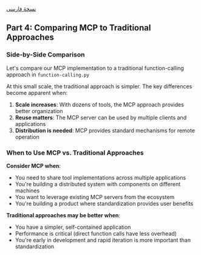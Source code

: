[نسخهٔ فارسی](README.fa.md)
## Part 4: Comparing MCP to Traditional Approaches

### Side-by-Side Comparison

Let's compare our MCP implementation to a traditional function-calling approach in `function-calling.py`

At this small scale, the traditional approach is simpler. The key differences become apparent when:

1. **Scale increases**: With dozens of tools, the MCP approach provides better organization
2. **Reuse matters**: The MCP server can be used by multiple clients and applications
3. **Distribution is needed**: MCP provides standard mechanisms for remote operation

### When to Use MCP vs. Traditional Approaches

**Consider MCP when**:

- You need to share tool implementations across multiple applications
- You're building a distributed system with components on different machines
- You want to leverage existing MCP servers from the ecosystem
- You're building a product where standardization provides user benefits

**Traditional approaches may be better when**:

- You have a simpler, self-contained application
- Performance is critical (direct function calls have less overhead)
- You're early in development and rapid iteration is more important than standardization